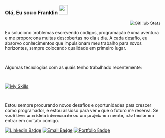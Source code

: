 ### Olá, Eu sou o Franklin <img src="https://media.giphy.com/media/hvRJCLFzcasrR4ia7z/giphy.gif" width="30">

<a href="https://github.com/franklinrms">
   <img align="right" alt="GitHub Stats" src="https://github-readme-stats.vercel.app/api?username=franklinrms&show_icons=true&theme=github_dark&include_all_commits=true&count_private=true&hide_border=true"/>
</a>

<br>
 
Eu soluciono problemas escrevendo códigos, programação é uma aventura e me proporciona muitas descobertas no dia a dia. A cada desafio, eu absorvo conhecimentos que impulsionam meu trabalho para novos horizontes, sempre colocando qualidade em primeiro lugar.

<br>

Algumas tecnologias com as quais tenho trabalhado recentemente:

<br>

[![My Skills](https://skillicons.dev/icons?i=js,ts,html,css,react,redux,jest,nodejs,py,git,aws,docker,mysql,mongodb&theme=dark)](https://github.com/franklinrms)

<br>

Estou sempre procurando novos desafios e oportunidades para crescer como programador, e estou ansioso para ver o que o futuro me reserva. Se você tiver uma ideia interessante ou um projeto em mente, não hesite em entrar em contato comigo.

[![Linkedin Badge](https://img.shields.io/badge/linkedin-%23181717.svg?style=for-the-badge&logo=linkedin&logoColor=2396ED&color=0D1117&link=https://www.linkedin.com/in/franklinrms/)](https://www.linkedin.com/in/franklinrms/) 
[![Email Badge](https://img.shields.io/badge/Email-%23181717?style=for-the-badge&logo=microsoft-outlook&logoColor=2396ED&color=0D1117&link=mailto:franklinramos@outlook.com)](mailto:franklinramos@outlook.com) 
[![Portfolio Badge](https://img.shields.io/badge/Portfolio-%23181717.svg?style=for-the-badge&logo=react&logoColor=2396ED&color=0D1117&link=https://www.codebyfranklin.cf/)](https://www.codebyfranklin.cf/) 


<!-- [![trophy](https://github-profile-trophy.vercel.app/?username=franklinrms&theme=onestar&rank=SSS,SS,S,AAA,AA,A,B&no-bg=true&no-frame=true&margin-h=15)](https://github.com/ryo-ma/github-profile-trophy) -->
